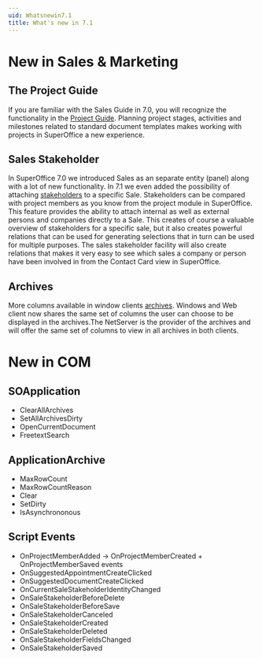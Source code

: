 ```yaml
---
uid: Whatsnewin7.1
title: What's new in 7.1
---
```


New in Sales & Marketing
========================

The Project Guide
-----------------

If you are familiar with the Sales Guide in 7.0, you will recognize the functionality in the [Project Guide](Project%20guide.md). Planning project stages, activities and milestones related to standard document templates makes working with projects in SuperOffice a new experience.



Sales Stakeholder
-----------------

In SuperOffice 7.0 we introduced Sales as an separate entity (panel) along with a lot of new functionality. In 7.1 we even added the possibility of attaching [stakeholders](Sale%20Stakeholder.md) to a specific Sale. Stakeholders can be compared with project members as you know from the project module in SuperOffice. This feature provides the ability to attach internal as well as external persons and companies directly to a Sale. This creates of course a valuable overview of stakeholders for a specific sale, but it also creates powerful relations that can be used for generating selections that in turn can be used for multiple purposes. The sales stakeholder facility will also create relations that makes it very easy to see which sales a company or person have been involved in from the Contact Card view in SuperOffice.

Archives
--------

More columns available in window clients [archives](Archives.md). Windows and Web client now shares the same set of columns the user can choose to be displayed in the archives.The NetServer is the provider of the archives and will offer the same set of columns to view in all archives in both clients.

New in COM
==========

SOApplication
-------------

-   ClearAllArchives
-   SetAllArchivesDirty
-   OpenCurrentDocument
-   FreetextSearch

ApplicationArchive
------------------

-   MaxRowCount
-   MaxRowCountReason
-   Clear
-   SetDirty
-   IsAsynchrononous

Script Events
-------------

-   OnProjectMemberAdded -&gt; OnProjectMemberCreated + OnProjectMemberSaved events
-   OnSuggestedAppointmentCreateClicked
-   OnSuggestedDocumentCreateClicked
-   OnCurrentSaleStakeholderIdentityChanged
-   OnSaleStakeholderBeforeDelete
-   OnSaleStakeholderBeforeSave
-   OnSaleStakeholderCanceled
-   OnSaleStakeholderCreated
-   OnSaleStakeholderDeleted
-   OnSaleStakeholderFieldsChanged
-   OnSaleStakeholderSaved